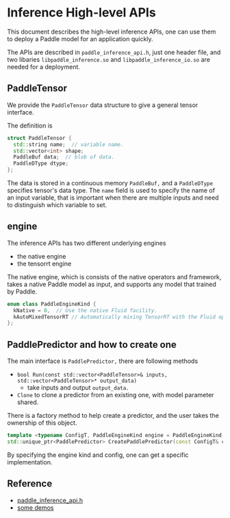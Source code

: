 # Inference High-level APIs
This document describes the high-level inference APIs, one can use them to deploy a Paddle model for an application quickly.

The APIs are described in `paddle_inference_api.h`, just one header file, and two libaries `libpaddle_inference.so` and `libpaddle_inference_io.so` are needed for a deployment.

## PaddleTensor
We provide the `PaddleTensor` data structure to give a general tensor interface.

The definition is

```c++
struct PaddleTensor {
  std::string name;  // variable name.
  std::vector<int> shape;
  PaddleBuf data;  // blob of data.
  PaddleDType dtype;
};
```

The data is stored in a continuous memory `PaddleBuf,` and a `PaddleDType` specifies tensor's data type.
The `name` field is used to specify the name of an input variable,
that is important when there are multiple inputs and need to distinguish which variable to set.

## engine
The inference APIs has two different underlying engines

- the native engine
- the tensorrt engine

The native engine, which is consists of the native operators and framework, takes a native Paddle model
as input, and supports any model that trained by Paddle.

```c++
enum class PaddleEngineKind {
  kNative = 0,  // Use the native Fluid facility.
  kAutoMixedTensorRT // Automatically mixing TensorRT with the Fluid ops.
};
```

## PaddlePredictor and how to create one
The main interface is `PaddlePredictor,` there are following methods

- `bool Run(const std::vector<PaddleTensor>& inputs, std::vector<PaddleTensor>* output_data)`
  - take inputs and output `output_data.`
- `Clone` to clone a predictor from an existing one, with model parameter shared.

There is a factory method to help create a predictor, and the user takes the ownership of this object.

```c++
template <typename ConfigT, PaddleEngineKind engine = PaddleEngineKind::kNative>
std::unique_ptr<PaddlePredictor> CreatePaddlePredictor(const ConfigT& config);
```

By specifying the engine kind and config, one can get a specific implementation.

## Reference

- [paddle_inference_api.h](./paddle_inference_api.h)
- [some demos](./demo_ci)
